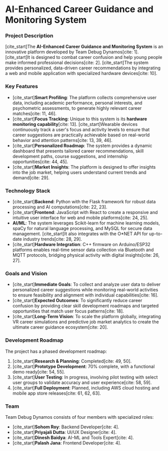 # AI-Enhanced Career Guidance and Monitoring System

### Project Description
[cite_start]The **AI-Enhanced Career Guidance and Monitoring System** is an innovative platform developed by Team Debug Dynamos[cite: 1]. [cite_start]It is designed to combat career confusion and help young people make informed professional decisions[cite: 2]. [cite_start]The system provides personalized, data-driven career recommendations by integrating a web and mobile application with specialized hardware devices[cite: 10].

### Key Features
* [cite_start]**Smart Profiling**: The platform collects comprehensive user data, including academic performance, personal interests, and psychometric assessments, to generate highly relevant career matches[cite: 11, 46].
* [cite_start]**Focus Tracking**: Unique to this system is its **hardware monitoring capability**[cite: 13]. [cite_start]Wearable devices continuously track a user's focus and activity levels to ensure that career suggestions are practically achievable based on real-world behavior and attention patterns[cite: 13, 39, 46].
* [cite_start]**Personalized Roadmap**: The system provides a dynamic dashboard that presents tailored career recommendations, skill development paths, course suggestions, and internship opportunities[cite: 44, 45].
* [cite_start]**Market Insights**: The platform is designed to offer insights into the job market, helping users understand current trends and demand[cite: 29].

### Technology Stack
* [cite_start]**Backend**: Python with the Flask framework for robust data processing and AI computations[cite: 22, 23].
* [cite_start]**Frontend**: JavaScript with React to create a responsive and intuitive user interface for web and mobile platforms[cite: 24, 25].
* **AI/ML**: The system leverages Scikit-learn for machine learning models, spaCy for natural language processing, and MySQL for secure data management. [cite_start]It also integrates with the O\*NET API for up-to-date industry trends[cite: 28, 29].
* [cite_start]**Hardware Integration**: C++ firmware on Arduino/ESP32 platforms enables real-time sensor data collection via Bluetooth and MQTT protocols, bridging physical activity with digital insights[cite: 26, 27].

### Goals and Vision
* [cite_start]**Immediate Goals**: To collect and analyze user data to deliver personalized career suggestions while monitoring real-world activities to ensure feasibility and alignment with individual capabilities[cite: 16].
* [cite_start]**Expected Outcomes**: To significantly reduce career confusion by providing clear skill development roadmaps and targeted opportunities that match user focus patterns[cite: 18].
* [cite_start]**Long-Term Vision**: To scale the platform globally, integrating VR career simulations and predictive job market analytics to create the ultimate career guidance ecosystem[cite: 20].

### Development Roadmap
The project has a phased development roadmap:
1.  [cite_start]**Research & Planning**: Completed[cite: 49, 50].
2.  [cite_start]**Prototype Development**: 70% complete, with a functional demo ready[cite: 54, 55].
3.  [cite_start]**User Testing**: In progress, involving pilot testing with select user groups to validate accuracy and user experience[cite: 58, 59].
4.  [cite_start]**Full Deployment**: Planned, including AWS cloud hosting and mobile app store releases[cite: 61, 62, 63].

### Team
Team Debug Dynamos consists of four members with specialized roles:
* [cite_start]**Sohom Roy**: Backend Developer[cite: 4].
* [cite_start]**Priyajali Dutta**: UI/UX Designer[cite: 4].
* [cite_start]**Dinesh Baidya**: AI-ML and Tools Expert[cite: 4].
* [cite_start]**Palash Jana**: Frontend Developer[cite: 4].
